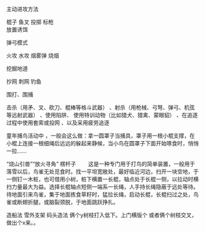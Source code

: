 主动进攻方法


棍子 鱼叉  投掷 标枪  
放置诱饵

弹弓模式

火攻 水攻 烟雾弹 烧烟


挖掘地道

抄网 刺网 钓鱼 

围打、围捕


击杀（用矛、叉、砍刀、棍棒等格斗武器）
、射杀（用枪械、弓弩、弹弓、机弦等远射武器）
、使用陷阱、
使用特训动物（比如猎犬、猎禽、蒙眼貂）
、在追逐过程中使用套索或投网
、以及采用疲劳追逐


童年捕鸟活动中
，一般会这么做：拿一圆罩子当捕具，罩子用一根小棍支撑，在小棍上连接一根细绳后远远的躲起来静候，当小鸟在圆罩子下面开始啄食时，悄悄一拉......

“烧山引兽”“放火寻角”
楞杆子
　　这是一种专门用于打鸟的简单装置，一般用于落雪以后，鸟雀无处觅食时。找一平坦宽敞处，最好临近河边，扫开一块空地，于一侧钉一木桩，也可借用小树，桩下横置一长棍，轴点处于长棍一侧，以拉动时横扫力量最大为益。选择长棍轴点短侧一端系一长绳，人手持长绳隐蔽于远处等待。待地面引来鸟雀，集于地面拣食草籽时，猛拉长绳，启动长棍，长棍扫过之处，鸟雀或断翅折腿，或脑裂颈脱，于地面跳跃挣扎。

造船法
雪外支架
码头造法
俩个y树枝打入低下。上门横版个
或者俩个树枝交叉，做出个x来。。
